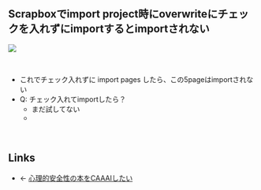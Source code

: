 ## Scrapboxでimport project時にoverwriteにチェックを入れずにimportするとimportされない
<a href="https://gyazo.com/009943c7a8297d66a5d4d161d68234ba" target="_blank" rel="noopener noreferrer">![](https://gyazo.com/009943c7a8297d66a5d4d161d68234ba/raw)</a>

<br>

- これでチェック入れずに import pages したら、この5pageはimportされない
- Q: チェック入れてimportしたら？
    - まだ試してない
    - 

<br>

## Links
- ← [心理的安全性の本をCAAAIしたい](心理的安全性の本をCAAAIしたい.md)

